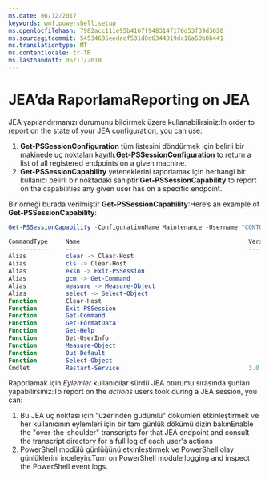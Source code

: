 ```yaml
---
ms.date: 06/12/2017
keywords: wmf,powershell,setup
ms.openlocfilehash: 7982acc111e95b4167f948314f176d53f39d3620
ms.sourcegitcommit: 54534635eedacf531d8d6344019dc16a50b8b441
ms.translationtype: MT
ms.contentlocale: tr-TR
ms.lasthandoff: 05/17/2018
---
```

# <a name="reporting-on-jea"></a><span data-ttu-id="066f3-102">JEA’da Raporlama</span><span class="sxs-lookup"><span data-stu-id="066f3-102">Reporting on JEA</span></span>
<span data-ttu-id="066f3-103">JEA yapılandırmanızı durumunu bildirmek üzere kullanabilirsiniz:</span><span class="sxs-lookup"><span data-stu-id="066f3-103">In order to report on the state of your JEA configuration, you can use:</span></span>
1.  <span data-ttu-id="066f3-104">**Get-PSSessionConfiguration** tüm listesini döndürmek için belirli bir makinede uç noktaları kayıtlı.</span><span class="sxs-lookup"><span data-stu-id="066f3-104">**Get-PSSessionConfiguration** to return a list of all registered endpoints on a given machine.</span></span>
2.  <span data-ttu-id="066f3-105">**Get-PSSessionCapability** yeteneklerini raporlamak için herhangi bir kullanıcı belirli bir noktadaki sahiptir.</span><span class="sxs-lookup"><span data-stu-id="066f3-105">**Get-PSSessionCapability** to report on the capabilities any given user has on a specific endpoint.</span></span>

<span data-ttu-id="066f3-106">Bir örneği burada verilmiştir **Get-PSSessionCapability**:</span><span class="sxs-lookup"><span data-stu-id="066f3-106">Here’s an example of **Get-PSSessionCapability**:</span></span>
```powershell
Get-PSSessionCapability -ConfigurationName Maintenance -Username "CONTOSO\JohnDoe"

CommandType     Name                                               Version    Source
-----------     ----                                               -------    ------
Alias           clear -> Clear-Host
Alias           cls -> Clear-Host
Alias           exsn -> Exit-PSSession
Alias           gcm -> Get-Command
Alias           measure -> Measure-Object
Alias           select -> Select-Object
Function        Clear-Host
Function        Exit-PSSession
Function        Get-Command
Function        Get-FormatData
Function        Get-Help
Function        Get-UserInfo
Function        Measure-Object
Function        Out-Default
Function        Select-Object
Cmdlet          Restart-Service                                    3.0.0.0 Microsof...


```

<span data-ttu-id="066f3-107">Raporlamak için _Eylemler_ kullanıcılar sürdü JEA oturumu sırasında şunları yapabilirsiniz:</span><span class="sxs-lookup"><span data-stu-id="066f3-107">To report on the _actions_ users took during a JEA session, you can:</span></span>
1. <span data-ttu-id="066f3-108">Bu JEA uç noktası için "üzerinden güdümlü" dökümleri etkinleştirmek ve her kullanıcının eylemleri için bir tam günlük dökümü dizin bakın</span><span class="sxs-lookup"><span data-stu-id="066f3-108">Enable the "over-the-shoulder" transcripts for that JEA endpoint and consult the transcript directory for a full log of each user's actions</span></span>
2. <span data-ttu-id="066f3-109">PowerShell modülü günlüğünü etkinleştirmek ve PowerShell olay günlüklerini inceleyin.</span><span class="sxs-lookup"><span data-stu-id="066f3-109">Turn on PowerShell module logging and inspect the PowerShell event logs.</span></span>
